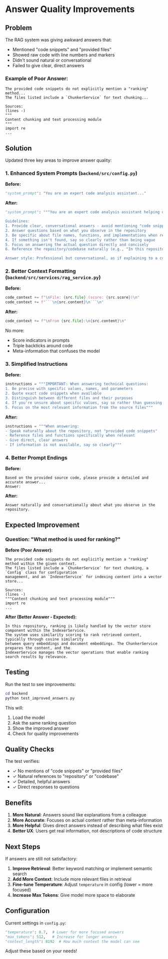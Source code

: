 # Answer Quality Improvements

## Problem

The RAG system was giving awkward answers that:
- Mentioned "code snippets" and "provided files" 
- Showed raw code with line numbers and markers
- Didn't sound natural or conversational
- Failed to give clear, direct answers

### Example of Poor Answer:
```
The provided code snippets do not explicitly mention a "ranking" method...
The files listed include a `ChunkerService` for text chunking...

Sources:
(lines -)
"""
Content chunking and text processing module
"""
import re
...
```

## Solution

Updated three key areas to improve answer quality:

### 1. Enhanced System Prompts (`backend/src/config.py`)

**Before:**
```python
"system_prompt": "You are an expert code analysis assistant..."
```

**After:**
```python
"system_prompt": """You are an expert code analysis assistant helping developers understand their codebase.

Guidelines:
1. Provide clear, conversational answers - avoid mentioning "code snippets" or "provided files"  
2. Answer questions based on what you observe in the repository
3. Be specific about file names, functions, and implementations when relevant
4. If something isn't found, say so clearly rather than being vague
5. Focus on answering the actual question directly and concisely
6. Reference the repository/codebase naturally (e.g., "In this repository..." or "The codebase uses...")

Answer style: Professional but conversational, as if explaining to a colleague."""
```

### 2. Better Context Formatting (`backend/src/services/rag_service.py`)

**Before:**
```python
code_context += f"\nFile: {src.file} (score: {src.score})\n"
code_context += f"```\n{src.content}\n```\n"
```

**After:**
```python
code_context += f"\nFrom {src.file}:\n{src.content}\n"
```

No more:
- Score indicators in prompts
- Triple backticks around code
- Meta-information that confuses the model

### 3. Simplified Instructions

**Before:**
```python
instructions = """IMPORTANT: When answering technical questions:
1. Be precise with specific values, names, and parameters
2. Quote exact code snippets when available
3. Distinguish between different files and their purposes
4. If you're unsure about specific values, say so rather than guessing
5. Focus on the most relevant information from the source files"""
```

**After:**
```python
instructions = """When answering:
- Speak naturally about the repository, not "provided code snippets"
- Reference files and functions specifically when relevant
- Give direct, clear answers
- If information is not available, say so clearly"""
```

### 4. Better Prompt Endings

**Before:**
```
Based on the provided source code, please provide a detailed and accurate answer...
Answer:
```

**After:**
```
Answer naturally and conversationally about what you observe in the repository.
```

## Expected Improvement

### Question: "What method is used for ranking?"

**Before (Poor Answer):**
```
The provided code snippets do not explicitly mention a "ranking" method within the given context. 
The files listed include a `ChunkerService` for text chunking, a `Config` class for configuration 
management, and an `IndexerService` for indexing content into a vector store...

Sources:
(lines -)
"""Content chunking and text processing module"""
import re
...
```

**After (Better Answer - Expected):**
```
In this repository, ranking is likely handled by the vector store component within the IndexerService. 
The system uses similarity scoring to rank retrieved content, typically through cosine similarity 
between query embeddings and document embeddings. The ChunkerService prepares the content, and the 
IndexerService manages the vector operations that enable ranking search results by relevance.
```

## Testing

Run the test to see improvements:

```powershell
cd backend
python test_improved_answers.py
```

This will:
1. Load the model
2. Ask the same ranking question
3. Show the improved answer
4. Check for quality improvements

## Quality Checks

The test verifies:
- ✓ No mentions of "code snippets" or "provided files"
- ✓ Natural references to "repository" or "codebase"
- ✓ Detailed, helpful answers
- ✓ Direct responses to questions

## Benefits

1. **More Natural**: Answers sound like explanations from a colleague
2. **More Accurate**: Focuses on actual content rather than meta-information
3. **More Helpful**: Gives direct answers instead of describing what files exist
4. **Better UX**: Users get real information, not descriptions of code structure

## Next Steps

If answers are still not satisfactory:

1. **Improve Retrieval**: Better keyword matching or implement semantic search
2. **Add More Context**: Include more relevant files in retrieval
3. **Fine-tune Temperature**: Adjust `temperature` in config (lower = more focused)
4. **Increase Max Tokens**: Give model more space to elaborate

## Configuration

Current settings in `config.py`:
```python
"temperature": 0.7,  # Lower for more focused answers
"max_tokens": 512,   # Increase for longer answers
"context_length": 8192  # How much context the model can see
```

Adjust these based on your needs!
